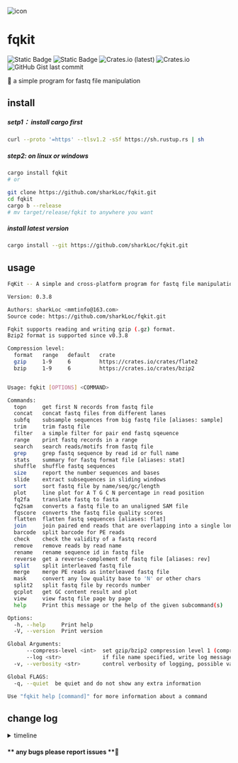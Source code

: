 ![icon](https://github.com/sharkLoc/fqkit/blob/main/doc/fqkit_icon.PNG)
<!-- ![icon](doc/fqkit_icon.PNG) -->

# fqkit
![Static Badge](https://img.shields.io/badge/Author-sharkLoc-blue)
![Static Badge](https://img.shields.io/badge/Tool-fqkit-red)
![Crates.io (latest)](https://img.shields.io/crates/dv/fqkit?labelColor=rgb&color=hex&link=https%3A%2F%2Fcrates.io%2Fcrates%2Ffqkit)
![Crates.io](https://img.shields.io/crates/d/fqkit?label=Total%20download%20in%20crate.io)
![GitHub Gist last commit](https://img.shields.io/github/gist/last-commit/a4910923a230b8975218a188528463d7?logo=github)



🦀 a simple program for fastq file manipulation


## install
##### setp1： install cargo first 
```bash
curl --proto '=https' --tlsv1.2 -sSf https://sh.rustup.rs | sh
```

##### step2:  on linux or windows
```bash
cargo install fqkit
# or

git clone https://github.com/sharkLoc/fqkit.git
cd fqkit
cargo b --release
# mv target/release/fqkit to anywhere you want 
```
##### install latest version

```bash
cargo install --git https://github.com/sharkLoc/fqkit.git
```

## usage

```bash
FqKit -- A simple and cross-platform program for fastq file manipulation

Version: 0.3.8

Authors: sharkLoc <mmtinfo@163.com>
Source code: https://github.com/sharkLoc/fqkit.git

Fqkit supports reading and writing gzip (.gz) format.
Bzip2 format is supported since v0.3.8

Compression level:
  format   range   default   crate
  gzip     1-9     6         https://crates.io/crates/flate2
  bzip     1-9     6         https://crates.io/crates/bzip2


Usage: fqkit [OPTIONS] <COMMAND>

Commands:
  topn     get first N records from fastq file
  concat   concat fastq files from different lanes
  subfq    subsample sequences from big fastq file [aliases: sample]
  trim     trim fastq file
  filter   a simple filter for pair end fastq sqeuence
  range    print fastq records in a range
  search   search reads/motifs from fastq file
  grep     grep fastq sequence by read id or full name
  stats    summary for fastq format file [aliases: stat]
  shuffle  shuffle fastq sequences
  size     report the number sequences and bases
  slide    extract subsequences in sliding windows
  sort     sort fastq file by name/seq/gc/length
  plot     line plot for A T G C N percentage in read position
  fq2fa    translate fastq to fasta
  fq2sam   converts a fastq file to an unaligned SAM file
  fqscore  converts the fastq file quality scores
  flatten  flatten fastq sequences [aliases: flat]
  join     join paired end reads that are overlapping into a single longer read
  barcode  split barcode for PE reads
  check    check the validity of a fastq record
  remove   remove reads by read name
  rename   rename sequence id in fastq file
  reverse  get a reverse-complement of fastq file [aliases: rev]
  split    split interleaved fastq file
  merge    merge PE reads as interleaved fastq file
  mask     convert any low quality base to 'N' or other chars
  split2   split fastq file by records number
  gcplot   get GC content result and plot
  view     view fastq file page by page
  help     Print this message or the help of the given subcommand(s)

Options:
  -h, --help     Print help
  -V, --version  Print version

Global Arguments:
      --compress-level <int>  set gzip/bzip2 compression level 1 (compress faster) - 9 (compress better) for gzip/bzip2 output file, just work with option -o/--out [default: 6]
      --log <str>             if file name specified, write log message to this file, or write to stderr
  -v, --verbosity <str>       control verbosity of logging, possible values: {error, warn, info, debug, trace} [default: debug]

Global FLAGS:
  -q, --quiet  be quiet and do not show any extra information

Use "fqkit help [command]" for more information about a command
```

## change log
<details>
<summary>timeline</summary>

2023.11.03:
 - update to version 0.2.12
 - add subcommand trim
 - update cmd help information

2023.11.08:
 - update to version 0.2.13
 - add subcommand reverse

2023.11.10:
 - update to version 0.2.14
 - add subcommand view
 - rebuilt some command interface

2023.11.29:
 - update to version 0.2.15
 - recode func in stats subcommand

2023.12.04
 - update to version 0.2.16
 - add subcommand size

2023.12.05
 - update to version 0.2.17
 - update code for subcommand size and search
 - add subcommand fq2sam
 - add log information options verbosity

2023.12.09
 - update to version 0.2.18
 - add subcommand sort, range, check and mask
 - update to version 0.2.19
 - add subcommand shuffle

2023.12.10
 - update to version 0.3.0
 - add glob option --compress-level for gzip output file

2023.12.11
- update to version 0.3.1
- add subcommand grep and fqscore

2023.12.11
- update to version 0.3.2
- add subcommand slide

2023.12.19
- update to version 0.3.5
- add subcommand filter
</details>

#### ** any bugs please report issues **💖
